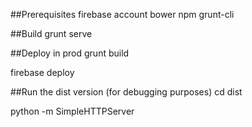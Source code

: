 ##Prerequisites
  firebase account
  bower
  npm
  grunt-cli

##Build
  grunt serve
  
##Deploy in prod
  grunt build
  
  firebase deploy
  
##Run the dist version (for debugging purposes)
  cd dist
  
  python -m SimpleHTTPServer
